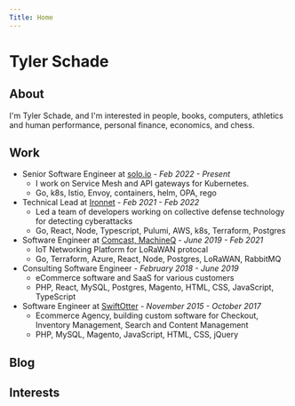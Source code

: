 ```yaml
---
Title: Home
---
```


# Tyler Schade

## About

I'm Tyler Schade, and I'm interested in people, books, computers, athletics and human performance, personal finance, economics, and chess.

## Work

- Senior Software Engineer at [solo.io](https://solo.io) - _Feb 2022 - Present_
  - I work on Service Mesh and API gateways for Kubernetes.
  - Go, k8s, Istio, Envoy, containers, helm, OPA, rego
- Technical Lead at [Ironnet](https://ironnet.com) - _Feb 2021 - Feb 2022_
  - Led a team of developers working on collective defense technology for detecting cyberattacks
  - Go, React, Node, Typescript, Pulumi, AWS, k8s, Terraform, Postgres
- Software Engineer at [Comcast, MachineQ](https://machineq.com) - _June 2019 - Feb 2021_
  - IoT Networking Platform for LoRaWAN protocal
  - Go, Terraform, Azure, React, Node, Postgres, LoRaWAN, RabbitMQ
- Consulting Software Engineer - _February 2018 - June 2019_
  - eCommerce software and SaaS for various customers
  - PHP, React, MySQL, Postgres, Magento, HTML, CSS, JavaScript, TypeScript
- Software Engineer at [SwiftOtter](https://swiftotter.com) - _November 2015 - October 2017_
  - Ecommerce Agency, building custom software for Checkout, Inventory Management, Search and Content Management
  - PHP, MySQL, Magento, JavaScript, HTML, CSS, jQuery

## Blog

## Interests
